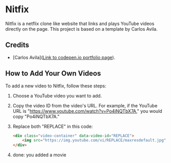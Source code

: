 # Nitfix

Nitfix is a netflix clone like website that links and plays YouTube videos directly on the page. This project is based on a template by Carlos Avila.

## Credits

- [Carlos Avila]([Link to codepen.io portfolio page](https://codepen.io/cb2307/full/NzaOrm)).

## How to Add Your Own Videos

To add a new video to Nitfix, follow these steps:

1. Choose a YouTube video you want to add.
2. Copy the video ID from the video's URL. For example, if the YouTube URL is "https://www.youtube.com/watch?v=Po4iNQTbX7A," you would copy "Po4iNQTbX7A." 

3. Replace both "REPLACE" in this code:

   ```html
   <div class="video-container" data-video-id="REPLACE">
       <img src="https://img.youtube.com/vi/REPLACE/maxresdefault.jpg" alt="YouTube Video Thumbnail">
   </div>
   
4. done: you added a movie
